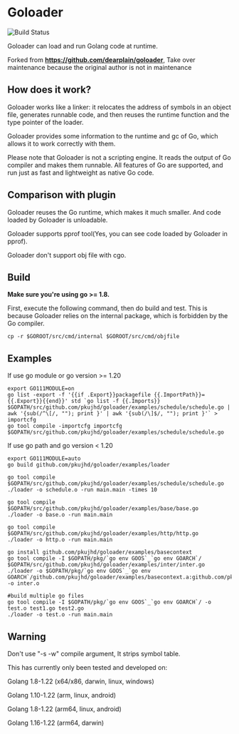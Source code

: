 
# Goloader

![Build Status](https://github.com/pkujhd/goloader/workflows/goloader%20Testing/badge.svg)

Goloader can load and run Golang code at runtime.

Forked from **https://github.com/dearplain/goloader**, Take over maintenance because the original author is not in maintenance

## How does it work?

Goloader works like a linker: it relocates the address of symbols in an object file, generates runnable code, and then reuses the runtime function and the type pointer of the loader.

Goloader provides some information to the runtime and gc of Go, which allows it to work correctly with them.

Please note that Goloader is not a scripting engine. It reads the output of Go compiler and makes them runnable. All features of Go are supported, and run just as fast and lightweight as native Go code.

## Comparison with plugin

Goloader reuses the Go runtime, which makes it much smaller. And code loaded by Goloader is unloadable.

Goloader supports pprof tool(Yes, you can see code loaded by Goloader in pprof). 

Goloader don't support obj file with cgo.

## Build

**Make sure you're using go >= 1.8.**

First, execute the following command, then do build and test. This is because Goloader relies on the internal package, which is forbidden by the Go compiler.
```
cp -r $GOROOT/src/cmd/internal $GOROOT/src/cmd/objfile
```

## Examples

If use go module or go version >= 1.20
```
export GO111MODULE=on
go list -export -f '{{if .Export}}packagefile {{.ImportPath}}={{.Export}}{{end}}' std `go list -f {{.Imports}} $GOPATH/src/github.com/pkujhd/goloader/examples/schedule/schedule.go | awk '{sub(/^\[/, ""); print }' | awk '{sub(/\]$/, ""); print }'` > importcfg
go tool compile -importcfg importcfg $GOPATH/src/github.com/pkujhd/goloader/examples/schedule/schedule.go
```
If use go path and go version < 1.20
```
export GO111MODULE=auto
go build github.com/pkujhd/goloader/examples/loader

go tool compile $GOPATH/src/github.com/pkujhd/goloader/examples/schedule/schedule.go
./loader -o schedule.o -run main.main -times 10

go tool compile $GOPATH/src/github.com/pkujhd/goloader/examples/base/base.go
./loader -o base.o -run main.main

go tool compile $GOPATH/src/github.com/pkujhd/goloader/examples/http/http.go
./loader -o http.o -run main.main

go install github.com/pkujhd/goloader/examples/basecontext
go tool compile -I $GOPATH/pkg/`go env GOOS`_`go env GOARCH`/ $GOPATH/src/github.com/pkujhd/goloader/examples/inter/inter.go
./loader -o $GOPATH/pkg/`go env GOOS`_`go env GOARCH`/github.com/pkujhd/goloader/examples/basecontext.a:github.com/pkujhd/goloader/examples/basecontext -o inter.o

#build multiple go files
go tool compile -I $GOPATH/pkg/`go env GOOS`_`go env GOARCH`/ -o test.o test1.go test2.go
./loader -o test.o -run main.main
```

## Warning

Don't use "-s -w" compile argument, It strips symbol table.

This has currently only been tested and developed on:

Golang 1.8-1.22 (x64/x86, darwin, linux, windows)

Golang 1.10-1.22 (arm, linux, android)

Golang 1.8-1.22 (arm64, linux, android)

Golang 1.16-1.22 (arm64, darwin)
